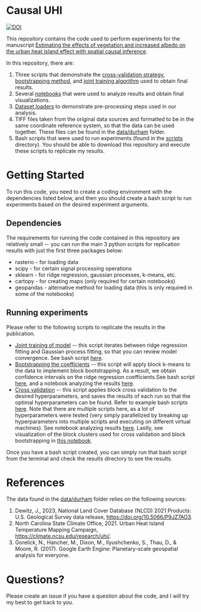 # Causal UHI
[![DOI](https://zenodo.org/badge/679762795.svg)](https://zenodo.org/doi/10.5281/zenodo.10561409)

This repository contains the code used to perform experiments for the manuscript [Estimating the effects of vegetation and increased
albedo on the urban heat island effect with spatial causal inference](https://www.nature.com/articles/s41598-023-50981-w).

In this repository, there are:
1. Three scripts that demonstrate the [cross-validation strategy](calc_optimal_weights.py), [bootstrapping method](bootstrap_coefficients.py), and [joint training algorithm](joint_train.py) used to obtain final results.
2. Several [notebooks](notebooks) that were used to analyze results and obtain final visualizations.
3. [Dataset loaders](Datasets/durham.py) to demonstrate pre-processing steps used in our analysis.
4. TIFF files taken from the original data sources and formatted to be in the same coordinate reference system, so that the data can be used together. These files can be found in the [data/durham](data/durham) folder.
5. Bash scripts that were used to run experiments (found in the [scripts](scripts) directory). You should be able to download this repository and execute these scripts to replicate my results.

# Getting Started
To run this code, you need to create a coding environment with the dependencies listed below, and then you should create a bash script to run experiments based on the desired experiment arguments.

## Dependencies
The requirements for running the code contained in this repository are relatively small -- you can run the main 3 python scripts for replication results with just the first three packages below:
* rasterio - for loading data
* scipy - for certain signal processing operations
* sklearn - for ridge regression, gaussian processes, k-means, etc.
* cartopy - for creating maps (only required for certain notebooks)
* geopandas - alternative method for loading data (this is only required in some of the notebooks)

## Running experiments
Please refer to the following scripts to replicate the results in the publication.
* [Joint training of model](joint_train.py) -- this script iterates between ridge regression fitting and Gaussian process fitting, so that you can review model convergence. See bash script [here](scripts/joint_train.sh).
* [Bootstrapping the coefficients](bootstrap_coefficients.py) -- this script will apply block k-means to the data to implement block bootstrapping. As a result, we obtain confidence intervals on the ridge regression coefficients.See bash script [here](scripts/bootstrap_final.sh), and a notebook analyzing the results [here](notebooks/bootstrap_figures.ipynb).
* [Cross validation](calc_optimal_weights.py) -- this script applies block cross validation to the desired hyperparameters, and saves the results of each run so that the optimal hyperparameters can be found. Refer to example bash scripts [here](scripts/final_cross_val_scripts/). Note that there are multiple scripts here, as a lot of hyperparameters were tested (very simply parallelized by breaking up hyperparameters into multiple scripts and executing on different virtual machines). See notebook analyzing results [here](notebooks/cv_results.ipynb). Lastly, see visualization of the block clusters used for cross validation and block bootstrapping in [this notebook](notebooks/cross_val_viz.ipynb).

Once you have a bash script created, you can simply run that bash script from the terminal and check the results directory to see the results.

# References
The data found in the [data/durham](data/durham) folder relies on the following sources:
1. Dewitz, J., 2023, National Land Cover Database (NLCD) 2021 Products: U.S. Geological Survey data release, https://doi.org/10.5066/P9JZ7AO3.
2. North Carolina State Climate Office, 2021. Urban Heat Island Temperature Mapping Campaign, https://climate.ncsu.edu/research/uhi/.
3. Gorelick, N., Hancher, M., Dixon, M., Ilyushchenko, S., Thau, D., & Moore, R. (2017). Google Earth Engine: Planetary-scale geospatial analysis for everyone.

# Questions?
Please create an issue if you have a question about the code, and I will try my best to get back to you.
